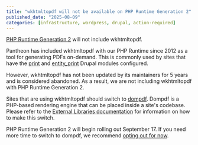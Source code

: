 ```yaml
---
title: "wkhtmltopdf will not be available on PHP Runtime Generation 2"
published_date: "2025-08-09"
categories: [infrastructure, wordpress, drupal, action-required]
---
```


[PHP Runtime Generation 2](/php-runtime-generation-2) will not include wkhtmltopdf.

Pantheon has included wkhtmltopdf with our PHP Runtime since 2012 as a tool for generating PDFs on-demand. This is commonly used by sites that have the [print](https://www.drupal.org/project/print) and [entity_print](https://www.drupal.org/project/entity_print) Drupal modules configured.

However, wkhtmltopdf has not been updated by its maintainers for 5 years and is considered abandoned. As a result, we are not including wkhtmltopdf with PHP Runtime Generation 2.

Sites that are using wkhtmltopdf should switch to [dompdf](https://github.com/dompdf/dompdf/). Dompdf is a PHP-based rendering engine that can be placed inside a site's codebase. Please refer to the [External Libraries documentation](/external-libraries#wkhtmltopdf-deprecated) for information on how to make this switch.

PHP Runtime Generation 2 will begin rolling out September 17. If you need more time to switch to dompdf, we recommend [opting out for now](/php-runtime-generation-2#q-how-do-i-opt-out-of-the-upcoming-platform-rollout).
